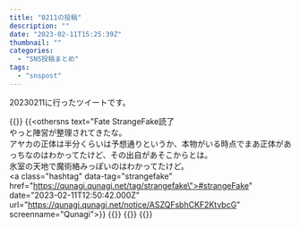 ```yaml
---
title: "0211の投稿"
description: ""
date: "2023-02-11T15:25:39Z"
thumbnail: ""
categories:
  - "SNS投稿まとめ"
tags:
  - "snspost"
---
```

20230211に行ったツイートです。
<!--more-->
{{<othersns text="ゲームをやる自分と本を読む自分とPCでなんか趣味のことをやる自分とSNSを見る自分と働く自分が必要" date="2023-02-11T12:55:30.000Z" url="https://qunagi.qunagi.net/notice/ASZQgTLlD8Ilp09fDU" screenname="Qunagi">}}
{{<othersns text="Fate StrangeFake読了<br/>やっと陣営が整理されてきたな。<br/>アヤカの正体は半分くらいは予想通りというか、本物がいる時点でまあ正体があっちなのはわかってたけど、その出自があそこからとは。<br/>氷室の天地で魔術絡みっぽいのはわかってたけど。<br/><a class=\"hashtag\" data-tag=\"strangefake\" href=\"https://qunagi.qunagi.net/tag/strangefake\">#strangeFake</a>" date="2023-02-11T12:50:42.000Z" url="https://qunagi.qunagi.net/notice/ASZQFsbhCKF2KtvbcG" screenname="Qunagi">}}
{{<othersns text="短文を垂れ流して見たい文章を見るだけならSNSが出てくる前のブログと変わらないから<br/>多分人との交流って部分がキーになってくる、しかもブログのコメントとは違う何かを提供できたことが大きいはずで、まあその辺がどっちも投稿してるから対等感あるって部分なのかなあ<br/>で、分散してるとその交流がどうしても弱くなってただ個人個人がブログやってる状態に近くなるから解決できるなら解決したほうがいいものにはなると思う<br/>その形態の一つがLTLだけどそれは最初に入った鯖に縛られるのが自分は好みじゃないから別の方法があると嬉しいけど、なにかするほど興味はない<br/>自分にとっての最優先は興味のある投稿を見ることでそれはブログの時代から出来てたことだからな。" date="2023-02-11T04:51:20.000Z" url="https://qunagi.qunagi.net/notice/ASYjTRPCphLPzuJ37w" screenname="Qunagi">}}
{{<othersns text="もうこんな時間" date="2023-02-10T16:25:18.000Z" url="https://qunagi.qunagi.net/notice/ASXetRPGl2hcbJxEP2" screenname="Qunagi">}}
{{<othersns text="pleroma，他鯖の画像は保存してないはずで、法律的に問題のある他鯖の画像を表示できるようにしてるだけで不味いんだっけ?不味そうではあるな" date="2023-02-10T16:25:02.000Z" url="https://qunagi.qunagi.net/notice/ASXerxcC2KNLulIFm4" screenname="Qunagi">}}
